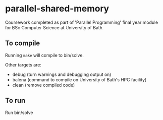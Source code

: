 # parallel-shared-memory

Coursework completed as part of 'Parallel Programming' final year module for BSc Computer Science at University of Bath.

## To compile
Running ```make``` will compile to bin/solve.

Other targets are:
* debug (turn warnings and debugging output on)
* balena (command to compile on University of Bath's HPC facility)
* clean (remove compiled code)

## To run
Run bin/solve
